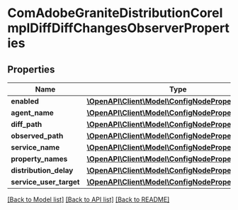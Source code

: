 # ComAdobeGraniteDistributionCoreImplDiffDiffChangesObserverProperties

## Properties
Name | Type | Description | Notes
------------ | ------------- | ------------- | -------------
**enabled** | [**\OpenAPI\Client\Model\ConfigNodePropertyBoolean**](ConfigNodePropertyBoolean.md) |  | [optional] 
**agent_name** | [**\OpenAPI\Client\Model\ConfigNodePropertyString**](ConfigNodePropertyString.md) |  | [optional] 
**diff_path** | [**\OpenAPI\Client\Model\ConfigNodePropertyString**](ConfigNodePropertyString.md) |  | [optional] 
**observed_path** | [**\OpenAPI\Client\Model\ConfigNodePropertyString**](ConfigNodePropertyString.md) |  | [optional] 
**service_name** | [**\OpenAPI\Client\Model\ConfigNodePropertyString**](ConfigNodePropertyString.md) |  | [optional] 
**property_names** | [**\OpenAPI\Client\Model\ConfigNodePropertyString**](ConfigNodePropertyString.md) |  | [optional] 
**distribution_delay** | [**\OpenAPI\Client\Model\ConfigNodePropertyInteger**](ConfigNodePropertyInteger.md) |  | [optional] 
**service_user_target** | [**\OpenAPI\Client\Model\ConfigNodePropertyString**](ConfigNodePropertyString.md) |  | [optional] 

[[Back to Model list]](../README.md#documentation-for-models) [[Back to API list]](../README.md#documentation-for-api-endpoints) [[Back to README]](../README.md)


